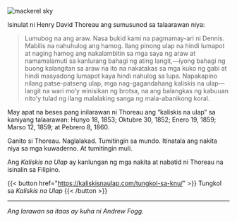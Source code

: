 ![mackerel sky](uploads/mackerel-sky-andrew-fogg.jpg)

Isinulat ni Henry David Thoreau ang sumusunod sa talaarawan niya:
> Lumubog na ang araw. Nasa bukid kami na pagmamay-ari ni Dennis. Mabilis na nahuhulog ang hamog. Ilang pinong ulap na hindi lumapot at naging hamog ang nakalambitin sa mga saya ng araw at namamalamuti sa kanlurang bahagi ng ating langit,—iyong bahagi ng buong kalangitan sa araw na ito na nakatakas sa mga kuko ng gabi at hindi masyadong lumapot kaya hindi nahulog sa lupa. Napakapino nilang patse-patseng ulap, mga nag-gagandahang kaliskis na ulap—langit na wari mo’y winisikan ng brotsa, na ang balangkas ng kabuuan nito'y tulad ng ilang malalaking sanga ng mala-abanikong koral.

May apat na beses pang inilarawan ni Thoreau ang “kaliskis na ulap” sa kaniyang talaarawan: Hunyo 18, 1853; Oktubre 30, 1852; Enero 19, 1859; Marso 12, 1859; at Pebrero 8, 1860.

Ganito si Thoreau. Naglalakad. Tumitingin sa mundo. Itinatala ang nakita niya sa mga kuwaderno. At tumitingin muli.

Ang *Kaliskis na Ulap* ay kanlungan ng mga nakita at nabatid ni Thoreau na isinalin sa Filipino.

{{< button href="https://kaliskisnaulap.com/tungkol-sa-knu/" >}}
Tungkol sa <i>Kaliskis na Ulap</i>
{{< /button >}}

---
*Ang larawan sa itaas ay kuha ni Andrew Fogg.*